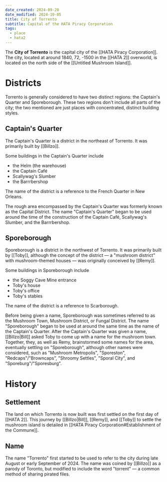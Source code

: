 ```yaml
---
date_created: 2024-09-20
date_modified: 2024-10-05
title: City of Torrento
subtitle: Capital of the HATA Piracy Corporation
tags:
  - place
  - hata2
---
```

The **City of Torrento** is the capital city of the [[HATA Piracy Corporation]]. The city, located at around 1840, 72, -1500 in the [[HATA 2]] overworld, is located on the north side of the [[Untitled Mushroom Island]].

# Districts

Torrento is generally considered to have two distinct regions: the Captain's Quarter and Sporeborough. These two regions don't include all parts of the city; the two mentioned are just places with concentrated, distinct building styles.

## Captain's Quarter

The Captain's Quarter is a district in the northeast of Torrento. It was primarily built by [[Billzo]]. 

Some buildings in the Captain's Quarter include
- the Helm (the warehouse)
- the Captain Café
- Scallywag's Slumber
- the Barrrbershop

The name of the district is a reference to the French Quarter in New Orleans.

The rough area encompassed by the Captain's Quarter was formerly known as the Capital District. The name "Captain's Quarter" began to be used around the time of the construction of the Captain Café, Scallywag's Slumber, and the Barrrbershop.

## Sporeborough

Sporeborough is a district in the northwest of Torrento. It was primarily built by [[Toby]], although the concept of the district — a "mushroom district" with mushroom-themed houses — was originally conceived by [[Remy]].

Some buildings in Sporeborough include
- the Soggy Cave Mine entrance
- Toby's house
- Toby's office
- Toby's stables

The name of the district is a reference to Scarborough.

Before being given a name, Sporeborough was sometimes referred to as the Mushroom Town, Mushroom District, or Fungal District. The name "Sporeborough" began to be used at around the same time as the name of the Captain's Quarter. After the Captain's Quarter was given a name, [[Billzo|Bill]] asked Toby to come up with a name for the mushroom town. Together, they, as well as Remy, brainstormed some names for the area, eventually settling on "Sporeborough", although other names were considered, such as "Mushroom Metropolis", "Sporeston", "Redcaps"/"Browncaps", "Shroomy Settles", "Sporal City", and "Sporeburg"/"Sporesburg".

# History

## Settlement

The land on which Torrento is now built was first settled on the first day of [[HATA 2]]. This journey by [[Billzo|Bill]], [[Remy]], and [[Toby]] to settle the mushroom island is detailed in [[HATA Piracy Corporation#Establishment of the Commune]].

## Name

The name "Torrento" first started to be used to refer to the city during late August or early September of 2024. The name was coined by [[Billzo]] as a parody of Toronto, but modified to include the word "torrent" — a common method of sharing pirated files.